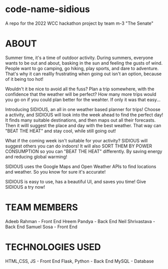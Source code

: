 # code-name-sidious
A repo for the 2022 WCC hackathon project by team m-3 "The Senate"

ABOUT
=====
  Summer time, it's a time of outdoor activity. During summers, everyone wants to be out and about, basking in the sun and feeling the gusts of wind. People want to go camping, go hiking, play sports, and dare to adventure. That's why it can reallly frustrating when going out isn't an option, because of it being too hot! 

  Wouldn't it be nice to avoid all the fuss? Plan a trip somewhere, with the confidence that the weather will be perfect? How many more trips would you go on if you could plan better for the weahter. If only it was that easy...
   
  Introducing SIDIOUS, an all in one weather based planner for trips! Choose a activity, and SIDIOUS will look into the week ahead to find the perfect day! It finds many suitable destinations, and then maps out all their forecasts. Then it willl suggest the place and day with the best weather. That way can "BEAT THE HEAT" and stay cool, while still going out! 
  
  What if the coming week isn't suitable for your activity? SIDIOUS will suggest others you can do indoors! It will also SORT THEM BY POWER CONSUMPTION so you can "BEAT THE HEAT" differently. By saving energy and reducing global warming! 

  SIDIOUS uses the Google Maps and Open Weather APIs to find locations and weather. So you know for sure it's accurate!   
  
  SIDIOUS is easy to use, has a beautiful UI, and saves you time! Give SIDIOUS a try now! 

TEAM MEMBERS
====
Adeeb Rahman - Front End
Hreem Pandya - Back End
Neil Shrivastava - Back End
Samuel Sosa -  Front End

TECHNOLOGIES USED
====
HTML,CSS, JS - Front End
Flask, Python - Back End
MySQL - Database

